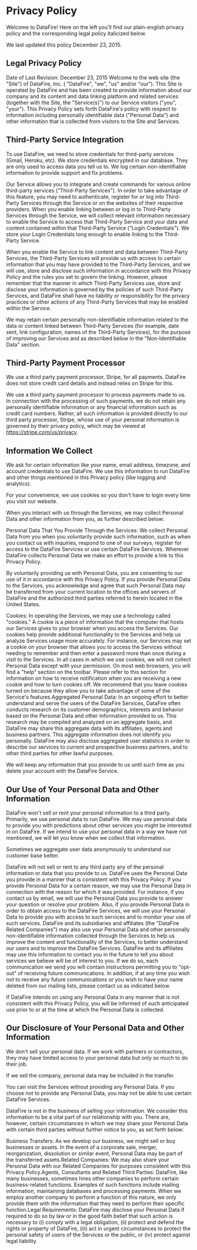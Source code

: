 # Privacy Policy
Welcome to DataFire! Here on the left you'll find our plain-english privacy policy and the corresponding legal policy italicized below.

We last updated this policy December 23, 2015.

## Legal Privacy Policy
Date of Last Revision: December 23, 2015
Welcome to the web site (the "Site") of DataFire, Inc. ( "DataFire", "we", "us" and/or "our"). This Site is operated by DataFire and has been created to provide information about our company and its content and data linking platform and related services (together with the Site, the "Service(s)") to our Service visitors ("you", "your"). This Privacy Policy sets forth DataFire's policy with respect to information including personally identifiable data ("Personal Data") and other information that is collected from visitors to the Site and Services.

## Third-Party Service Integration
To use DataFire, we need to store credentials for third-party services (Gmail, Heroku, etc). We store credentials encrypted in our database. They are only used to access data you tell us to. We log certain non-identifiable information to provide support and fix problems.

Our Service allows you to integrate and create commands for various online third-party services ("Third-Party Services"). In order to take advantage of this feature, you may need to authenticate, register for or log into Third-Party Services through the Service or on the websites of their respective providers. When you enable linking between or log in to Third-Party Services through the Service, we will collect relevant information necessary to enable the Service to access that Third-Party Service and your data and content contained within that Third-Party Service ("Login Credentials"). We store your Login Credentials long enough to enable linking to the Third-Party Service.

When you enable the Service to link content and data between Third-Party Services, the Third-Party Services will provide us with access to certain information that you may have provided to the Third-Party Services, and we will use, store and disclose such information in accordance with this Privacy Policy and the rules you set to govern the linking. However, please remember that the manner in which Third-Party Services use, store and disclose your information is governed by the policies of such Third-Party Services, and DataFire shall have no liability or responsibility for the privacy practices or other actions of any Third-Party Services that may be enabled within the Service.

We may retain certain personally non-identifiable information related to the data or content linked between Third-Party Services (for example, date sent, link configuration, names of the Third-Party Services), for the purpose of improving our Services and as described below in the "Non-Identifiable Data" section.

## Third-Party Payment Processor
We use a third party payment processor, Stripe, for all payments. DataFire does not store credit card details and instead relies on Stripe for this.

We use a third party payment processor to process payments made to us. In connection with the processing of such payments, we do not retain any personally identifiable information or any financial information such as credit card numbers. Rather, all such information is provided directly to our third party processor, Stripe, whose use of your personal information is governed by their privacy policy, which may be viewed at https://stripe.com/us/privacy.

## Information We Collect

We ask for certain information like your name, email address, timezone, and account credentials to use DataFire. We use this information to run DataFire and other things mentioned in this Privacy policy (like logging and analytics).

For your convenience, we use cookies so you don't have to login every time you visit our website.

When you interact with us through the Services, we may collect Personal Data and other information from you, as further described below:

Personal Data That You Provide Through the Services: We collect Personal Data from you when you voluntarily provide such information, such as when you contact us with inquiries, respond to one of our surveys, register for access to the DataFire Services or use certain DataFire Services. Wherever DataFire collects Personal Data we make an effort to provide a link to this Privacy Policy.

By voluntarily providing us with Personal Data, you are consenting to our use of it in accordance with this Privacy Policy. If you provide Personal Data to the Services, you acknowledge and agree that such Personal Data may be transferred from your current location to the offices and servers of DataFire and the authorized third parties referred to herein located in the United States.

Cookies: In operating the Services, we may use a technology called "cookies." A cookie is a piece of information that the computer that hosts our Services gives to your browser when you access the Services. Our cookies help provide additional functionality to the Services and help us analyze Services usage more accurately. For instance, our Services may set a cookie on your browser that allows you to access the Services without needing to remember and then enter a password more than once during a visit to the Services. In all cases in which we use cookies, we will not collect Personal Data except with your permission. On most web browsers, you will find a "help" section on the toolbar. Please refer to this section for information on how to receive notification when you are receiving a new cookie and how to turn cookies off. We recommend that you leave cookies turned on because they allow you to take advantage of some of the Service's features.Aggregated Personal Data: In an ongoing effort to better understand and serve the users of the DataFire Services, DataFire often conducts research on its customer demographics, interests and behavior based on the Personal Data and other information provided to us. This research may be compiled and analyzed on an aggregate basis, and DataFire may share this aggregate data with its affiliates, agents and business partners. This aggregate information does not identify you personally. DataFire may also disclose aggregated user statistics in order to describe our services to current and prospective business partners, and to other third parties for other lawful purposes.

We will keep any information that you provide to us until such time as you delete your account with the DataFire Service.

## Our Use of Your Personal Data and Other Information

DataFire won't sell or rent your personal information to a third party. Primarily, we use personal data to run DataFire. We may use personal data to provide you with predictions about other services you might be interested in on DataFire. If we intend to use your personal data in a way we have not mentioned, we will let you know when we collect that information.

Sometimes we aggregate user data anonymously to understand our customer base better.

DataFire will not sell or rent to any third party any of the personal information or data that you provide to us. DataFire uses the Personal Data you provide in a manner that is consistent with this Privacy Policy. If you provide Personal Data for a certain reason, we may use the Personal Data in connection with the reason for which it was provided. For instance, if you contact us by email, we will use the Personal Data you provide to answer your question or resolve your problem. Also, if you provide Personal Data in order to obtain access to the DataFire Services, we will use your Personal Data to provide you with access to such services and to monitor your use of such services. DataFire and its subsidiaries and affiliates (the "DataFire Related Companies") may also use your Personal Data and other personally non-identifiable information collected through the Services to help us improve the content and functionality of the Services, to better understand our users and to improve the DataFire Services. DataFire and its affiliates may use this information to contact you in the future to tell you about services we believe will be of interest to you. If we do so, each communication we send you will contain instructions permitting you to "opt-out" of receiving future communications. In addition, if at any time you wish not to receive any future communications or you wish to have your name deleted from our mailing lists, please contact us as indicated below.

If DataFire intends on using any Personal Data in any manner that is not consistent with this Privacy Policy, you will be informed of such anticipated use prior to or at the time at which the Personal Data is collected.

## Our Disclosure of Your Personal Data and Other Information
We don't sell your personal data. If we work with partners or contractors, they may have limited access to your personal data but only so much to do their job.

If we sell the company, personal data may be included in the transfer.

You can visit the Services without providing any Personal Data. If you choose not to provide any Personal Data, you may not be able to use certain DataFire Services.

DataFire is not in the business of selling your information. We consider this information to be a vital part of our relationship with you. There are, however, certain circumstances in which we may share your Personal Data with certain third parties without further notice to you, as set forth below:

Business Transfers: As we develop our business, we might sell or buy businesses or assets. In the event of a corporate sale, merger, reorganization, dissolution or similar event, Personal Data may be part of the transferred assets.Related Companies: We may also share your Personal Data with our Related Companies for purposes consistent with this Privacy Policy.Agents, Consultants and Related Third Parties: DataFire, like many businesses, sometimes hires other companies to perform certain business-related functions. Examples of such functions include mailing information, maintaining databases and processing payments. When we employ another company to perform a function of this nature, we only provide them with the information that they need to perform their specific function.Legal Requirements: DataFire may disclose your Personal Data if required to do so by law or in the good faith belief that such action is necessary to (i) comply with a legal obligation, (ii) protect and defend the rights or property of DataFire, (iii) act in urgent circumstances to protect the personal safety of users of the Services or the public, or (iv) protect against legal liability.

